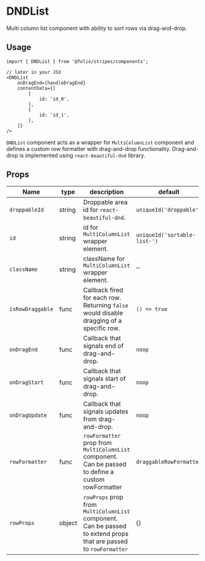 # DNDList
Multi column list component with ability to sort rows via drag-and-drop.

## Usage
```
import { DNDList } from '@folio/stripes/components';

// later in your JSX
<DNDList
    onDragEnd={handleDragEnd}
    contentData={[
        {
            id: 'id_0',
        },
        {
            id: 'id_1',
        },
    ]}
/>

```

`DNDList` component acts as a wrapper for `MultiColumnList` component and defines a custom row formatter with drag-and-drop functionality. Drag-and-drop is implemented using `react-beautiful-dnd` library.

## Props

Name | type | description | default | required
--- | --- | --- | --- | ---
`droppableId` | string | Droppable area id for `react-beautiful-dnd`.| `uniqueId('droppable')` |
`id` | string | id for `MultiColumnList` wrapper element. | `uniqueId('sortable-list-')` |
`className` | string | className for `MultiColumnList` wrapper element. | '' |
`isRowDraggable` | func | Callback fired for each row. Returning `false` would disable dragging of a specific row. | `() => true` |
`onDragEnd` | func | Callback that signals end of drag-and-drop. | `noop` |
`onDragStart` | func | Callback that signals start of drag-and-drop. | `noop` |
`onDragUpdate` | func | Callback that signals updates from drag-and-drop. | `noop` |
`rowFormatter` | func | `rowFormatter` prop from `MultiColumnList` component. Can be passed to define a custom rowFormatter | `draggableRowFormatter` |
`rowProps` | object | `rowProps` prop from `MultiColumnList` component. Can be passed to extend props that are passed to `rowFormatter` | {} |